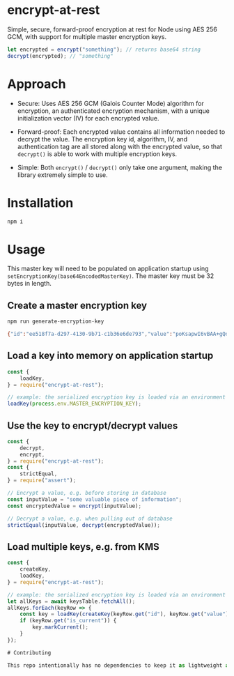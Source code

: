 # encrypt-at-rest

Simple, secure, forward-proof encryption at rest for Node using AES 256 GCM, with support for multiple master encryption keys.

```javascript
let encrypted = encrypt("something"); // returns base64 string
decrypt(encrypted); // "something"
```

# Approach

- Secure: Uses AES 256 GCM (Galois Counter Mode) algorithm for encryption, an authenticated encryption mechanism, with a unique initialization vector (IV) for each encrypted value.

- Forward-proof: Each encrypted value contains all information needed to decrypt the value. The encryption key id, algorithm, IV, and authentication tag are all stored along with the encrypted value, so that `decrypt()` is able to work with multiple encryption keys.

- Simple: Both `encrypt()` / `decrypt()` only take one argument, making the library extremely simple to use.

# Installation

```bash
npm i 
```

# Usage

This master key will need to be populated on application startup using `setEncryptionKey(base64EncodedMasterKey)`. The master key must be 32 bytes in length.

## Create a master encryption key

```bash
npm run generate-encryption-key

{"id":"ee518f7a-d297-4130-9b71-c1b36e6de793","value":"poKsapwI6vBAA+gQdFrxbOauEL6yxYXjCmUPxtxdQ6k="}

```

## Load a key into memory on application startup

```javascript
const {
	loadKey,
} = require("encrypt-at-rest");

// example: the serialized encryption key is loaded via an environment variable
loadKey(process.env.MASTER_ENCRYPTION_KEY);

```

## Use the key to encrypt/decrypt values

```javascript
const {
	decrypt,
	encrypt,
} = require("encrypt-at-rest");
const {
	strictEqual,
} = require("assert");

// Encrypt a value, e.g. before storing in database
const inputValue = "some valuable piece of information";
const encryptedValue = encrypt(inputValue);

// Decrypt a value, e.g. when pulling out of database
strictEqual(inputValue, decrypt(encryptedValue));

```

## Load multiple keys, e.g. from KMS

```javascript
const {
	createKey,
	loadKey,
} = require("encrypt-at-rest");

// example: the serialized encryption key is loaded via an environment variable
let allKeys = await keysTable.fetchAll();
allKeys.forEach(keyRow => {
	const key = loadKey(createKey(keyRow.get("id"), keyRow.get("value"));
	if (keyRow.get("is_current")) {
		key.markCurrent();
	}
});

# Contributing

This repo intentionally has no dependencies to keep it as lightweight as possible, including dev dependencies. `npm i eslint -g` to lint. Tests are written using native node assertions.
